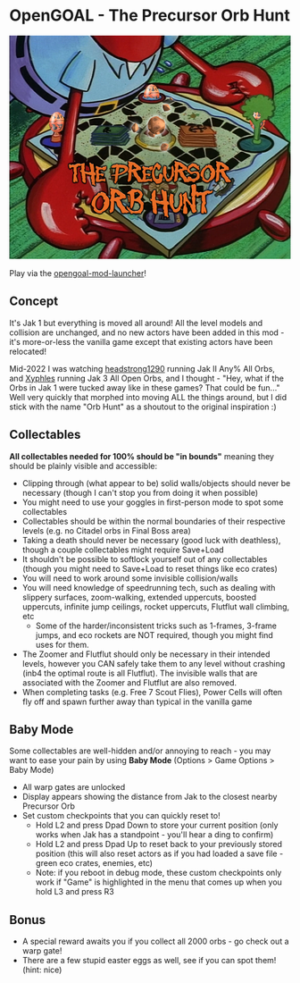 # OpenGOAL - The Precursor Orb Hunt

<img src="https://raw.githubusercontent.com/dallmeyer/opengoal-orbhunt/main/ModImage.png" height="400">

Play via the [opengoal-mod-launcher](https://opengoal-unofficial-mods.github.io)!

## Concept
It's Jak 1 but everything is moved all around! All the level models and collision are unchanged, and no new actors have been added in this mod - it's more-or-less the vanilla game except that existing actors have been relocated!

Mid-2022 I was watching [headstrong1290](https://www.twitch.tv/headstrong1290) running Jak II Any% All Orbs, and [Xyphles](https://www.twitch.tv/xyphles) running Jak 3 All Open Orbs, and I thought - "Hey, what if the Orbs in Jak 1 were tucked away like in these games? That could be fun..." Well very quickly that morphed into moving ALL the things around, but I did stick with the name "Orb Hunt" as a shoutout to the original inspiration :)

## Collectables
**All collectables needed for 100% should be "in bounds"** meaning they should be plainly visible and accessible:
- Clipping through (what appear to be) solid walls/objects should never be necessary (though I can't stop you from doing it when possible)
- You might need to use your goggles in first-person mode to spot some collectables
- Collectables should be within the normal boundaries of their respective levels (e.g. no Citadel orbs in Final Boss area)
- Taking a death should never be necessary (good luck with deathless), though a couple collectables might require Save+Load
- It shouldn't be possible to softlock yourself out of any collectables (though you might need to Save+Load to reset things like eco crates)
- You will need to work around some invisible collision/walls
- You will need knowledge of speedrunning tech, such as dealing with slippery surfaces, zoom-walking, extended uppercuts, boosted uppercuts, infinite jump ceilings, rocket uppercuts, Flutflut wall climbing, etc
  - Some of the harder/inconsistent tricks such as 1-frames, 3-frame jumps, and eco rockets are NOT required, though you might find uses for them.
- The Zoomer and Flutflut should only be necessary in their intended levels, however you CAN safely take them to any level without crashing (inb4 the optimal route is all Flutflut). The invisible walls that are associated with the Zoomer and Flutflut are also removed.
- When completing tasks (e.g. Free 7 Scout Flies), Power Cells will often fly off and spawn further away than typical in the vanilla game

## Baby Mode
Some collectables are well-hidden and/or annoying to reach - you may want to ease your pain by using **Baby Mode** (Options > Game Options > Baby Mode)
- All warp gates are unlocked
- Display appears showing the distance from Jak to the closest nearby Precursor Orb
- Set custom checkpoints that you can quickly reset to!
  - Hold L2 and press Dpad Down to store your current position (only works when Jak has a standpoint - you'll hear a ding to confirm)
  - Hold L2 and press Dpad Up to reset back to your previously stored position (this will also reset actors as if you had loaded a save file - green eco crates, enemies, etc)
  - Note: if you reboot in debug mode, these custom checkpoints only work if "Game" is highlighted in the menu that comes up when you hold L3 and press R3

## Bonus
- A special reward awaits you if you collect all 2000 orbs - go check out a warp gate!
- There are a few stupid easter eggs as well, see if you can spot them! (hint: nice)
